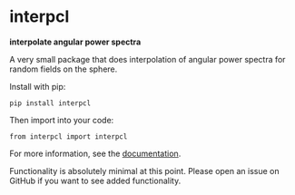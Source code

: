 
interpcl
========

**interpolate angular power spectra**

A very small package that does interpolation of angular power spectra for random
fields on the sphere.

Install with pip:

    pip install interpcl

Then import into your code:

    from interpcl import interpcl

For more information, see the [documentation].

Functionality is absolutely minimal at this point. Please open an issue on
GitHub if you want to see added functionality.

[documentation]: https://cltools.readthedocs.io/interpcl/
